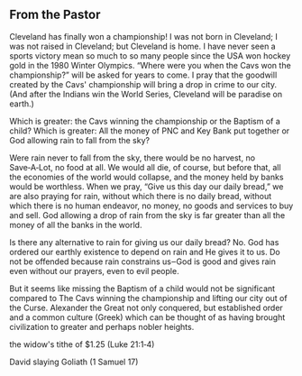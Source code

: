 <head>
<meta charset="utf-8">
<title>From the Pastor (06/2016)</title>
</head>

## From the Pastor

Cleveland has finally won a championship!
I was not born in Cleveland; I was not raised in Cleveland; but Cleveland is home.
I have never seen a sports victory mean so much to so many people since the USA won hockey gold in the 1980 Winter Olympics.
“Where were you when the Cavs won the championship?” will be asked for years to come.
I pray that the goodwill created by the Cavs' championship will bring a drop in crime to our city.
(And after the Indians win the World Series, Cleveland will be paradise on earth.)

Which is greater: the Cavs winning the championship or the Baptism of a child?
Which is greater: All the money of PNC and Key Bank put together or God allowing rain to fall from the sky?

Were rain never to fall from the sky, there would be no harvest, no Save‑A‑Lot, no food at all.
We would all die, of course, but before that, all the economies of the world would collapse, and the money held by banks would be worthless.
When we pray, “Give us this day our daily bread,” we are also praying for rain, without which there is no daily bread, without which there is no human endeavor, no money, no goods and services to buy and sell.
God allowing a drop of rain from the sky is far greater than all the money of all the banks in the world.

Is there any alternative to rain for giving us our daily bread? No. God has ordered our earthly existence to depend on rain and He gives it to us.
Do not be offended because rain constrains us‒God is good and gives rain even without our prayers, even to evil people.

But it seems like missing the Baptism of a child would not be significant compared to The Cavs winning the championship and lifting our city out of the Curse.
Alexander the Great not only conquered, but established order and a common culture (Greek) which can be thought of as having brought civilization to greater and perhaps nobler heights.

the widow's tithe of $1.25 (Luke 21:1‑4)

David slaying Goliath (1 Samuel 17)
